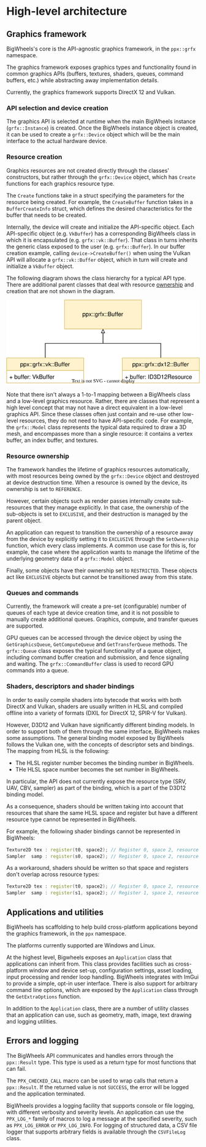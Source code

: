 # High-level architecture

## Graphics framework

BigWheels's core is the API-agnostic graphics framework, in the `ppx::grfx` namespace.

The graphics framework exposes graphics types and functionality found in common graphics APIs (buffers, textures, shaders, queues, command buffers, etc.) while abstracting away implementation details.

Currently, the graphics framework supports DirectX 12 and Vulkan.

### API selection and device creation

The graphics API is selected at runtime when the main BigWheels instance (`grfx::Instance`) is created. Once the BigWheels instance object is created, it can be used to create a `grfx::Device` object which will be the main interface to the actual hardware device.

### Resource creation

Graphics resources are not created directly through the classes' constructors, but rather through the `grfx::Device` object, which has `Create` functions for each graphics resource type.

The `Create` functions take in a struct specifying the parameters for the resource being created. For example, the `CreateBuffer` function takes in a `BufferCreateInfo` struct, which defines the desired characteristics for the buffer that needs to be created.

Internally, the device will create and initialize the API-specific object. Each API-specific object (e.g. `VkBuffer`) has a corresponding BigWheels class in which it is encapsulated (e.g. `grfx::vk::Buffer`). That class in turns inherits the generic class exposed to the user (e.g. `grfx::Buffer`). In our buffer creation example, calling `device->CreateBuffer()` when using the Vulkan API will allocate a `grfx::vk::Buffer` object, which in turn will create and initialize a `VkBuffer` object.

The following diagram shows the class hierarchy for a typical API type. There are additional parent classes that deal with resource [ownership](#resource-ownership) and creation that are not shown in the diagram.

![Object hierarchy diagram](media/ObjectHierarchy.svg)

Note that there isn't always a 1-to-1 mapping between a BigWheels class and a low-level graphics resource. Rather, there are classes that represent a high level concept that may not have a direct equivalent in a low-level graphics API. Since these classes often just contain and re-use other low-level resources, they do not need to have API-specific code. For example, the `grfx::Model` class represents the typical data required to draw a 3D mesh, and encompasses more than a single resource: it contains a vertex buffer, an index buffer, and textures.

### Resource ownership

The framework handles the lifetime of graphics resources automatically, with most resources being owned by the `grfx::Device` object and destroyed at device destruction time. When a resource is owned by the device, its ownership is set to `REFERENCE`.

However, certain objects such as render passes internally create sub-resources that they manage explicitly. In that case, the ownership of the sub-objects is set to `EXCLUSIVE`, and their destruction is managed by the parent object.

An application can request to transition the ownership of a resource away from the device by explicitly setting it to `EXCLUSIVE` through the `SetOwnership` function, which every class implements. A common use case for this is, for example, the case where the application wants to manage the lifetime of the underlying geometry data of a `grfx::Model` object.

Finally, some objects have their ownership set to `RESTRICTED`. These objects act like `EXCLUSIVE` objects but cannot be transitioned away from this state.

### Queues and commands

Currently, the framework will create a pre-set (configurable) number of queues of each type at device creation time, and it is not possible to manually create additional queues. Graphics, compute, and transfer queues are supported.

GPU queues can be accessed through the device object by using the `GetGraphicsQueue`, `GetComputeQueue` and `GetTransferQueue` methods. The `grfx::Queue` class exposes the typical functionality of a queue object, including command buffer creation and submission, and fence signaling and waiting. The `grfx::CommandBuffer` class is used to record GPU commands into a queue.

### Shaders, descriptors and shader bindings

In order to easily compile shaders into bytecode that works with both DirectX and Vulkan, shaders are usually written in HLSL and compiled offline into a variety of formats (DXIL for DirectX 12, SPIR-V for Vulkan).

However, D3D12 and Vulkan have significantly different binding models. In order to support both of them through the same interface, BigWheels makes some assumptions. The general binding model exposed by BigWheels follows the Vulkan one, with the concepts of descriptor sets and bindings. The mapping from HLSL is the following:

- The HLSL register number becomes the binding number in BigWheels.
- THe HLSL space number becomes the set number in BigWheels.

In particular, the API does not currently expose the resource type (SRV, UAV, CBV, sampler) as part of the binding, which is a part of the D3D12 binding model.

As a consequence, shaders should be written taking into account that resources that share the same HLSL space and register but have a different resource type cannot be represented in BigWheels.

For example, the following shader bindings cannot be represented in BigWheels:

```c++
Texture2D tex : register(t0, space2); // Register 0, space 2, resource type: SRV
Sampler  samp : register(s0, space2); // Register 0, space 2, resource type: Sampler
```

As a workaround, shaders should be written so that space and registers don't overlap across resource types:

```c++
Texture2D tex : register(t0, space2); // Register 0, space 2, resource type: SRV
Sampler  samp : register(s1, space2); // Register 1, space 2, resource type: Sampler
```

## Applications and utilities

BigWheels has scaffolding to help build cross-platform applications beyond the graphics framework, in the `ppx` namespace.

The platforms currently supported are Windows and Linux.

At the highest level, Bigwheels exposes an `Application` class that applications can inherit from. This class provides facilities such as cross-platform window and device set-up, configuration settings, asset loading, input processing and render loop handling. BigWheels integrates with ImGui to provide a simple, opt-in user interface. There is also support for arbitrary command line options, which are exposed by the `Application` class through the `GetExtraOptions` function.

In addition to the `Application` class, there are a number of utility classes that an application can use, such as geometry, math, image, text drawing and logging utilities.

## Errors and logging

The BigWheels API communicates and handles errors through the `ppx::Result` type. This type is used as a return type for most functions that can fail.

The `PPX_CHECKED_CALL` macro can be used to wrap calls that return a `ppx::Result`. If the returned value is not `SUCCESS`, the error will be logged and the application terminated.

BigWheels provides a logging facility that supports console or file logging, with different verbosity and severity levels. An application can use the `PPX_LOG_*` family of macros to log a message at the specified severity, such as `PPX_LOG_ERROR` or `PPX_LOG_INFO`. For logging of structured data, a CSV file logger that supports arbitrary fields is available through the `CSVFileLog` class.
